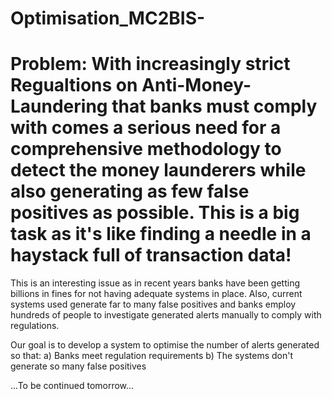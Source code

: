 # Optimisation_MC2BIS-

# Problem: With increasingly strict Regualtions on Anti-Money-Laundering that banks must comply with comes a serious need for a comprehensive methodology to detect the money launderers while also generating as few false positives as possible. This is a big task as it's like finding a needle in a haystack full of transaction data!

This is an interesting issue as in recent years banks have been getting billions in fines for not having adequate systems in place. Also, current systems used generate far to many false positives and banks employ hundreds of people to investigate generated alerts manually to comply with regulations. 

Our goal is to develop a system to optimise the number of alerts generated so that:
a) Banks meet regulation requirements 
b) The systems don't generate so many false positives

...To be continued tomorrow...
